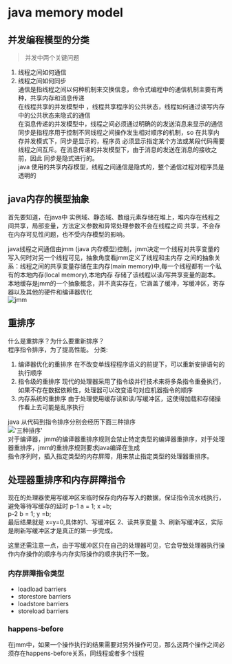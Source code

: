 # java memory model

##  并发编程模型的分类

 > 并发中两个关键问题   
  1. 线程之间如何通信   
  2. 线程之间如何同步      
  通信是指线程之间以何种机制来交换信息，命令式编程中的通信机制主要有两种，共享内存和消息传递      
 在线程共享的并发模型中 ，线程共享程序的公共状态，线程如何通过读写内存中的公共状态来隐式的通信    
 在消息传递的并发模型中，线程之间必须通过明确的的发送消息来显示的通信     
 同步是指程序用于控制不同线程之间操作发生相对顺序的机制，so 在共享内存并发模式下，同步是显示的，程序员
必须显示指定某个方法或某段代码需要线程之间互斥。在消息传递的并发模型下，由于消息的发送在消息的接收之前，因此
同步是隐式进行的。    
java 使用的共享内存模型，线程之间通信是隐式的，整个通信过程对程序员是透明的

## java内存的模型抽象
首先要知道，在java中 实例域、静态域、数组元素存储在堆上，堆内存在线程之间共享，局部变量，方法定义参数和异常处理参数不会在线程之间
共享，不会存在内存可见性问题，也不受内存模型的影响。

java线程之间通信由jmm (java 内存模型)控制，jmm决定一个线程对共享变量的写入何时对另一个线程可见，抽象角度看jmm定义了线程和主内存
之间的抽象关系：线程之间的共享变量存储在主内存(main memory)中,每一个线程都有一个私有的本地内存(local memory),本地内存
存储了该线程以读/写共享变量的副本。本地缓存是jmm的一个抽象概念，并不真实存在，它涵盖了缓冲，写缓冲区，寄存器以及其他的硬件和编译器优化      
![jmm]()    


## 重排序

什么是重排序？为什么要重新排序？    
程序指令排序，为了提高性能。
分类:   
1. 编译器优化的重排序
       在不改变单线程程序语义的前提下，可以重新安排语句的执行顺序
2. 指令级的重排序
  现代的处理器采用了指令级并行技术来将多条指令重叠执行，如果不存在数据依赖性，处理器可以改变语句对应机器指令的顺序
3. 内存系统的重排序
   由于处理使用缓存读和读/写缓冲区，这使得加载和存储操作看上去可能是乱序执行      
   
java 从代码到指令排序分别会经历下面三种排序        
!['三种排序']()    
对于编译器，jmm的编译器重排序规则会禁止特定类型的编译器重排序，对于处理器重排序，jmm的重排序规则要求java编译在生成   
指令序列时，插入指定类型的内存屏障，用来禁止指定类型的处理器重排序。

## 处理器重排序和内存屏障指令

现在的处理器使用写缓冲区来临时保存向内存写入的数据，保证指令流水线执行，避免等待写缓存的延时
p-1  a = 1; x =b;   
p-2  b = 1; y =b;   
最后结果就是 x=y=0,具体的1、写缓冲区 2、读共享变量 3、刷新写缓冲区，实际是刷新写缓冲区才是真正的第一步完成。      

这里还需注意一点，由于写缓冲区只在自己的处理器可见，它会导致处理器执行操作内存操作的顺序与内存实际操作的顺序执行不一致。     

### 内存屏障指令类型

* loadload barriers
* storestore barriers
* loadstore barriers
* storeload barriers

### happens-before
在jmm中，如果一个操作执行的结果需要对另外操作可见，那么这两个操作之间必须存在happens-before关系，同线程或者多个线程 

  


